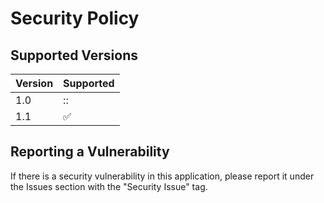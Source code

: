 # Security Policy

## Supported Versions


| Version | Supported          |
| ------- | ------------------ |
| 1.0     | :: |
| 1.1     | :white_check_mark: |


## Reporting a Vulnerability

If there is a security vulnerability in this application, please report it under the Issues section with the "Security Issue" tag.
